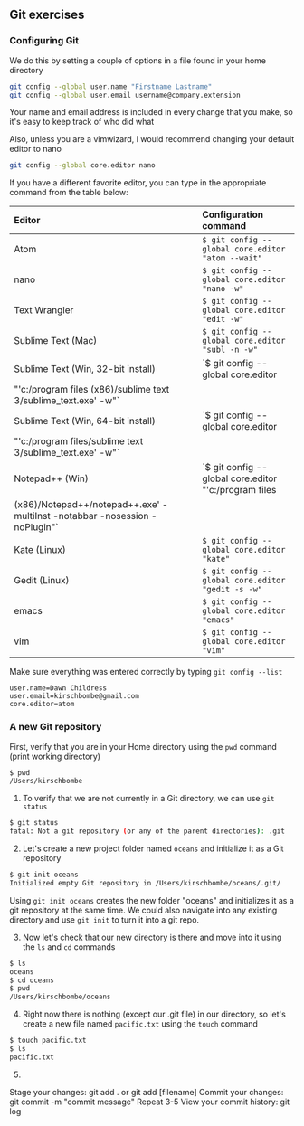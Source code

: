 ## Git exercises

### Configuring Git
We do this by setting a couple of options in a file found in your home directory

```bash
git config --global user.name "Firstname Lastname"
git config --global user.email username@company.extension
```

Your name and email address is included in every change that you make, so it's easy to keep track of who did what

Also, unless you are a vimwizard, I would recommend changing your default editor to nano

```bash
git config --global core.editor nano
```

If you have a different favorite editor, you can type in the appropriate
command from the table below:

| Editor             | Configuration command                            |
|:-------------------|:-------------------------------------------------|
|Atom | `$ git config --global core.editor "atom --wait"`|
| nano               | `$ git config --global core.editor "nano -w"`    |
| Text Wrangler      | `$ git config --global core.editor "edit -w"`    |
| Sublime Text (Mac) | `$ git config --global core.editor "subl -n -w"` |
| Sublime Text (Win, 32-bit install) | `$ git config --global core.editor
"'c:/program files (x86)/sublime text 3/sublime_text.exe' -w"` |
| Sublime Text (Win, 64-bit install) | `$ git config --global core.editor
"'c:/program files/sublime text 3/sublime_text.exe' -w"` |
| Notepad++ (Win)    | `$ git config --global core.editor "'c:/program files
(x86)/Notepad++/notepad++.exe' -multiInst -notabbar -nosession -noPlugin"`|
| Kate (Linux)       | `$ git config --global core.editor "kate"`       |
| Gedit (Linux)      | `$ git config --global core.editor "gedit -s -w"`   |
| emacs              | `$ git config --global core.editor "emacs"`   |
| vim                | `$ git config --global core.editor "vim"`   |

Make sure everything was entered correctly by typing `git config --list`

~~~{.output}
user.name=Dawn Childress
user.email=kirschbombe@gmail.com
core.editor=atom
~~~

### A new Git repository

First, verify that you are in your Home directory using the `pwd` command (print working directory)
```bash
$ pwd
/Users/kirschbombe
```
1. To verify that we are not currently in a Git directory, we can use `git status`
```bash
$ git status
fatal: Not a git repository (or any of the parent directories): .git
```
2. Let's create a new project folder named `oceans` and initialize it as a Git repository
```bash
$ git init oceans
Initialized empty Git repository in /Users/kirschbombe/oceans/.git/
```
Using `git init oceans` creates the new folder "oceans" and initializes it as a git repository at the same time. We could also navigate into any existing directory and use `git init` to turn it into a git repo.

3. Now let's check that our new directory is there and move into it using the `ls` and `cd` commands
```bash
$ ls
oceans
$ cd oceans
$ pwd
/Users/kirschbombe/oceans
```

4. Right now there is nothing (except our .git file) in our directory, so let's create a new file named `pacific.txt` using the `touch` command
```bash
$ touch pacific.txt
$ ls
pacific.txt
```

5. 
Stage your changes:  git add . or git add [filename]
Commit your changes:  git commit -m "commit message"
Repeat 3-5
View your commit history: git log

